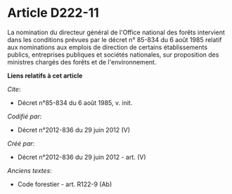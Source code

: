 # Article D222-11

La nomination du directeur général de l'Office national des forêts intervient dans les conditions prévues par le décret n°
85-834 du 6 août 1985 relatif aux nominations aux emplois de direction de certains établissements publics, entreprises
publiques et sociétés nationales, sur proposition des ministres chargés des forêts et de l'environnement.

**Liens relatifs à cet article**

_Cite_:

  - Décret n°85-834 du 6 août 1985, v. init.

_Codifié par_:

  - Décret n°2012-836 du 29 juin 2012 (V)

_Créé par_:

  - Décret n°2012-836 du 29 juin 2012 - art. (V)

_Anciens textes_:

  - Code forestier - art. R122-9 (Ab)
